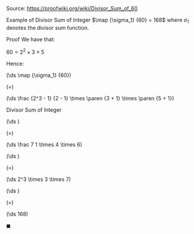 # 

Source: https://proofwiki.org/wiki/Divisor_Sum_of_60

Example of Divisor Sum of Integer
$\map {\sigma_1} {60} = 168$
where $\sigma_1$ denotes the divisor sum function.


Proof
We have that:

$60 = 2^2 \times 3 \times 5$

Hence:














\(\ds \map {\sigma_1} {60}\)

\(=\)







\(\ds \frac {2^3 - 1} {2 - 1} \times \paren {3 + 1} \times \paren {5 + 1}\)





Divisor Sum of Integer














\(\ds \)

\(=\)







\(\ds \frac 7 1 \times 4 \times 6\)




















\(\ds \)

\(=\)







\(\ds 2^3 \times 3 \times 7\)




















\(\ds \)

\(=\)







\(\ds 168\)









$\blacksquare$





